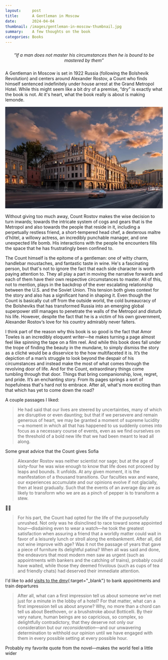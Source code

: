 ```yaml
---
layout:     post
title:      A Gentleman in Moscow
date:       2024-04-04
thumbnail: /images/gentleman-in-moscow-thumbnail.jpg
summary:    A few thoughts on the book
categories: Books
---
```


<p style="text-align: center; margin-top: 1.5rem; margin-bottom: 1.5rem;">
  <em>“If a man does not master his circumstances then he is bound to be mastered by them”</em>
</p>

A Gentleman in Moscow is set in 1922 Russia (following the Bolshevik Revolution) and centers around Alexander Rostov, a Count who finds himself sentenced indefinitely under house arrest at the Grand Metropol Hotel. While this might seem like a bit dry of a premise, “dry” is exactly what the book is not. At it's heart, what the book really is about is making lemonde.

![The Metropol Hotel](/images/metropol-hotel.jpg)

Without giving too much away, Count Rostov makes the wise decision to turn inwards; towards the intricate system of cogs and gears that is the Metropol and also towards the people that reside in it, including a perpetually restless friend, a short-tempered head chef, a dexterous maître d’hôtel, a willowy actress, an incredibly punchable manager, and one unexpected life bomb. His interactions with the people he encounters fills the space that he has frustratingly been confined to.

The Count himself is the epitome of a gentleman: one of witty charm, handlebar moustaches, and fantastic taste in wine. He's a fascinating person, but that's not to ignore the fact that each side character is worth paying attention to. They all play a part in moving the narrative forwards and each of them have their own respective circumstances to master. All of this, not to mention, plays in the backdrop of the ever escalating relationship between the U.S. and the Soviet Union. This tension both gives context for the story and also has a significant hand in shaping it. Even though the Count is basically cut off from the outside world, the cold bureaucracy of the Bolsheviks that has transformed Russia into an emerging global superpower still manages to penetrate the walls of the Metropol and disturb his life. However, despite the fact that he is a victim of his own government, Alexander Rostov‘s love for his country admirably never falters.

I think part of the reason why this book is so good is the fact that Amor Towles is an incredibly eloquent writer—he makes turning a page almost feel like spinning the tape on a film reel. And while this book does fall under the trope of finding the beauty in the mundane, to simply dismiss the story as a cliché would be a disservice to the how multifaceted it is. It’s the depiction of a man’s struggle to look beyond the despair of his circumstances and instead make the most of what comes through the revolving door of life. And for the Count, extraordinary things come tumbling through that door. Things that bring companionship, love, regret, and pride. It’s an enchanting story. From its pages springs a sort of hopefulness that's hard not to embrace. After all, what's more exciting than that which has yet to come down the road?

A couple passages I liked:

> He had said that our lives are steered by uncertainties, many of which are disruptive or even daunting; but that if we persevere and remain generous of heart, we may be granted a moment of supreme lucidity—a moment in which all that has happened to us suddenly comes into focus as a necessary course of events, even as we find ourselves on the threshold of a bold new life that we had been meant to lead all along.


Some great advice that the Count gives Sofia


> Alexander Rostov was neither scientist nor sage; but at the age of sixty-four he was wise enough to know that life does not proceed by leaps and bounds. It unfolds. At any given moment, it is the manifestation of a thousand transitions. Our faculties wax and wane, our experiences accumulate and our opinions evolve if not glacially, then at least gradually. Such that the events of an average day are as likely to transform who we are as a pinch of pepper is to transform a stew.


👏👏


> For his part, the Count had opted for the life of the purposefully unrushed. Not only was he disinclined to race toward some appointed hour—disdaining even to wear a watch—he took the greatest satisfaction when assuring a friend that a worldly matter could wait in favor of a leisurely lunch or stroll along the embankment. After all, did not wine improve with age? Was it not the passage of years that gave a piece of furniture its delightful patina? When all was said and done, the endeavors that most modern men saw as urgent (such as appointments with bankers and the catching of trains), probably could have waited, while those they deemed frivolous (such as cups of tea and friendly chats) had deserved their immediate attention.


I'd like to add [visits to the dmv](https://www.youtube.com/watch?v=HHKwnUa3txo){:target="_blank"} to bank appointments and train departures


> After all, what can a first impression tell us about someone we’ve met just for a minute in the lobby of a hotel? For that matter, what can a first impression tell us about anyone? Why, no more than a chord can tell us about Beethoven, or a brushstroke about Botticelli. By their very nature, human beings are so capricious, so complex, so delightfully contradictory, that they deserve not only our consideration but our *reconsideration*—and our unwavering determination to withhold our opinion until we have engaged with them in every possible setting at every possible hour.


Probably my favorite quote from the novel—makes the world feel a little wider

<style>
.side-image {
  float: right; 
  margin: 0 0 1em 1.5em;
  width: 45%;
  border-radius: 5px; 
}

.post-content {
  overflow: hidden; 
}